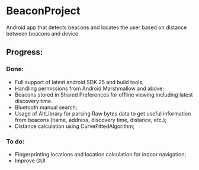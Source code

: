 # BeaconProject

Android app that detects beacons and locates the user based on distance between beacons and device. 

## Progress:

### Done:
- Full support of latest android SDK 25 and build tools;
- Handling permissions from Android Marshmallow and above;
- Beacons stored in Shared Preferences for offline viewing including latest discovery time.
- Bluetooth manual search;
- Usage of AltLibrary for parsing Raw bytes data to get useful information from beacons (name, address, discovery time, distance, etc.);
- Distance calculation using CurveFittedAlgorithm;

### To do:
- Fingerprinting locations and location calculation for indoor navigation;
- Improve GUI

